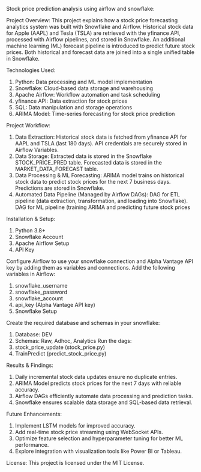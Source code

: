 Stock price prediction analysis using airflow and snowflake:

Project Overview:
This project explains how a stock price forecasting analytics system was built with Snowflake and Airflow. Historical stock data for Apple (AAPL) and Tesla (TSLA) are retrieved with the yfinance API, processed with Airflow pipelines, and stored in Snowflake. An additional machine learning (ML) forecast pipeline is introduced to predict future stock prices. Both historical and forecast data are joined into a single unified table in Snowflake.

Technologies Used:
1. Python: Data processing and ML model implementation
2. Snowflake: Cloud-based data storage and warehousing
3. Apache Airflow: Workflow automation and task scheduling
4. yfinance API: Data extraction for stock prices
5. SQL: Data manipulation and storage operations
6. ARIMA Model: Time-series forecasting for stock price prediction

Project Workflow:
1. Data Extraction: Historical stock data is fetched from yfinance API for AAPL and TSLA (last 180 days). API credentials are securely stored in Airflow Variables.
2. Data Storage: Extracted data is stored in the Snowflake STOCK_PRICE_PRED table. Forecasted data is stored in the MARKET_DATA_FORECAST table.
3. Data Processing & ML Forecasting: ARIMA model trains on historical stock data to predict stock prices for the next 7 business days. Predictions are stored in Snowflake.
4. Automated Data Pipeline (Managed by Airflow DAGs): DAG for ETL pipeline (data extraction, transformation, and loading into Snowflake). DAG for ML pipeline (training ARIMA and predicting future stock prices

Installation & Setup:
1. Python 3.8+
2. Snowflake Account
3. Apache Airflow Setup
4. API Key

Configure Airflow to use your snowflake connection and Alpha Vantage API key by adding them as variables and connections.
Add the following variables in Airflow:
1. snowflake_username
2. snowflake_password
3. snowflake_account
4. api_key (Alpha Vantage API key)
5. Snowflake Setup

Create the required database and schemas in your snowflake:
1. Database: DEV
2. Schemas: Raw, Adhoc, Analytics
Run the dags:
1. stock_price_update (stock_price.py)
2. TrainPredict (predict_stock_price.py)

Results & Findings:
1. Daily incremental stock data updates ensure no duplicate entries.
2. ARIMA Model predicts stock prices for the next 7 days with reliable accuracy.
3. Airflow DAGs efficiently automate data processing and prediction tasks.
4. Snowflake ensures scalable data storage and SQL-based data retrieval.
   
Future Enhancements:
1. Implement LSTM models for improved accuracy.
2. Add real-time stock price streaming using WebSocket APIs.
3. Optimize feature selection and hyperparameter tuning for better ML performance.
4. Explore integration with visualization tools like Power BI or Tableau.

License:
This project is licensed under the MIT License.
